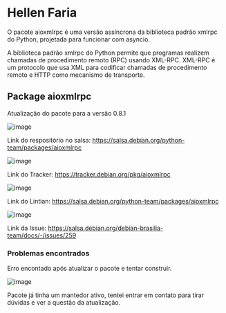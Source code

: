 # Hellen Faria

O pacote aioxmlrpc é uma versão assíncrona da biblioteca padrão xmlrpc do Python, projetada para funcionar com asyncio. 

A biblioteca padrão xmlrpc do Python permite que programas realizem chamadas de procedimento remoto (RPC) usando XML-RPC. XML-RPC é um protocolo que usa XML para codificar chamadas de procedimento remoto e HTTP como mecanismo de transporte.

## Package aioxmlrpc

Atualização do pacote para a versão  0.8.1

![image](https://github.com/user-attachments/assets/c16545eb-11c1-4203-aaa9-a6d003c7f822)

Link do respositório no salsa: https://salsa.debian.org/python-team/packages/aioxmlrpc

![image](https://github.com/user-attachments/assets/88d35aab-b5da-4364-b9ee-3d4e44a91845)

Link do Tracker: https://tracker.debian.org/pkg/aioxmlrpc

![image](https://github.com/user-attachments/assets/3e067c2c-a451-45ee-b6a1-74a6a4b21e6d)

Link do Lintian: https://salsa.debian.org/python-team/packages/aioxmlrpc

![image](https://github.com/user-attachments/assets/bf7a4833-ce1b-48a1-bfcb-be004592750f)

Link da Issue: https://salsa.debian.org/debian-brasilia-team/docs/-/issues/259

### Problemas encontrados

Erro encontado após atualizar o pacote e tentar construir.

![image](https://github.com/user-attachments/assets/0b864cb6-f11e-4991-86c0-ef3b5ab27407)

Pacote já tinha um mantedor ativo, tentei entrar em contato para tirar dúvidas e ver a questão da atualização.



 
